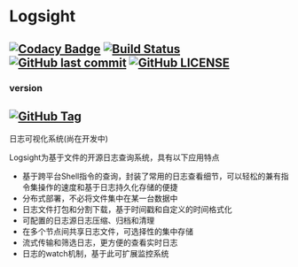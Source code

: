 # Logsight


[![Codacy Badge](https://api.codacy.com/project/badge/Grade/d7ce82f09f214cdc9a83dbc5764fb1df)](https://www.codacy.com/manual/fishstormX/logsight?utm_source=github.com&amp;utm_medium=referral&amp;utm_content=fishstormX/logsight&amp;utm_campaign=Badge_Grade)
[![Build Status](https://travis-ci.org/fishstormX/logsight.svg?branch=master)](https://travis-ci.org/fishstormX/logsight) 
[![GitHub last commit](https://img.shields.io/github/last-commit/fishstormX/logsight)](https://github.com/fishstormX/logsight/commit) 
[![GitHub LICENSE](https://img.shields.io/github/license/fishstormX/logsight)](https://github.com/fishstormX/logsight/blob/master/LICENSE)
---------
### version 
[![GitHub Tag](https://img.shields.io/github/v/release/fishstormX/logsight?color=orange&include_prereleases)](https://github.com/fishstormX/logsight)
---------
日志可视化系统(尚在开发中)  

Logsight为基于文件的开源日志查询系统，具有以下应用特点
*   基于跨平台Shell指令的查询，封装了常用的日志查看细节，可以轻松的兼有指令集操作的速度和基于日志持久化存储的便捷  
*   分布式部署，不必将文件集中在某一台数据中
*   日志文件打包和分割下载，基于时间戳和自定义的时间格式化
*   可配置的日志源日志压缩、归档和清理
*   在多个节点间共享日志文件，可选择性的集中存储
*   流式传输和筛选日志，更方便的查看实时日志
*   日志的watch机制，基于此可扩展监控系统
